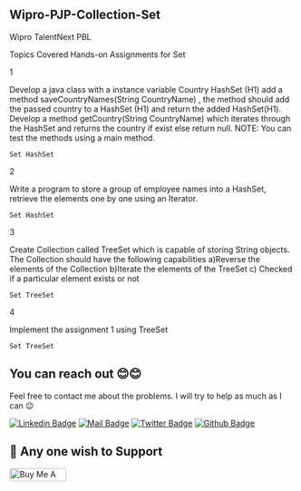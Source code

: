 ## Wipro-PJP-Collection-Set

Wipro TalentNext PBL

Topics Covered Hands-on Assignments for Set

1 	

 Develop a java class with a instance variable Country  HashSet (H1)  add a method saveCountryNames(String CountryName) , the method should add the passed country to a HashSet (H1) and return the added HashSet(H1).
Develop a method getCountry(String CountryName) which iterates through the HashSet and returns the country if exist else return null. 
NOTE: You can test the methods using a main method.

	Set HashSet 	

2 	

 Write a program to store a group of employee names into a HashSet, retrieve the elements one by one using an Iterator.

	Set HashSet 	

3 	

 Create Collection called TreeSet which is capable of storing String objects. The Collection should have the following capabilities
a)Reverse the elements of the Collection 
b)Iterate the elements of the TreeSet 
c) Checked if a particular element exists or not

	Set TreeSet 	

4 	

 Implement the assignment 1 using TreeSet

	Set TreeSet 	

## You can reach out 😊😊
Feel free to contact me about the problems. I will try to help as much as I can 😉

[![Linkedin Badge](https://img.shields.io/badge/linkedin-%230077B5.svg?&style=for-the-badge&logo=linkedin&logoColor=white)](https://www.linkedin.com/in/ajf013-francis-cruz/)
[![Mail Badge](https://img.shields.io/badge/email-c14438?style=for-the-badge&logo=Gmail&logoColor=white&link=mailto:furkanozbek1995@gmail.com)](mailto:cruzmma2021@gmail.com)
[![Twitter Badge](https://img.shields.io/badge/twitter-1DA1F2?style=for-the-badge&logo=twitter&logoColor=white)](https://twitter.com/Itsme_Ajf013)
[![Github Badge](https://img.shields.io/badge/github-333?style=for-the-badge&logo=github&logoColor=white)](https://github.com/ajf013)

## 🙏 Any one wish to Support

  <a href="https://www.buymeacoffee.com/ajf013" target="_blank"><img src="https://cdn.buymeacoffee.com/buttons/default-orange.png" alt="Buy Me A Coffee" height="23" width="100" style="border-radius:2px" />
</p>
